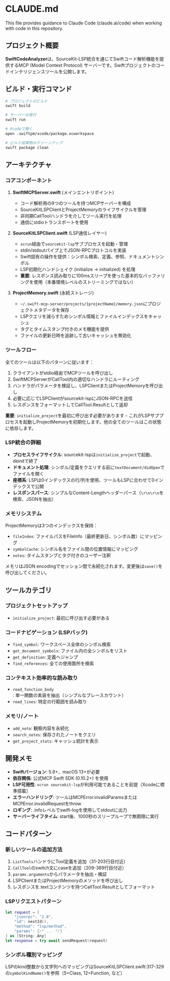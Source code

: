 # CLAUDE.md

This file provides guidance to Claude Code (claude.ai/code) when working with code in this repository.

## プロジェクト概要

**SwiftCodeAnalyzer**は、SourceKit-LSP統合を通じてSwiftコード解析機能を提供するMCP (Model Context Protocol) サーバーです。Swiftプロジェクトのコードインテリジェンスツールを公開します。

## ビルド・実行コマンド

```bash
# プロジェクトのビルド
swift build

# サーバーの実行
swift run

# Xcodeで開く
open .swiftpm/xcode/package.xcworkspace

# ビルド成果物のクリーンアップ
swift package clean
```

## アーキテクチャ

### コアコンポーネント

1. **SwiftMCPServer.swift** (メインエントリポイント)
   - コード解析用の9つのツールを持つMCPサーバーを構成
   - SourceKitLSPClientとProjectMemoryのライフサイクルを管理
   - 非同期CallToolハンドラを介してツール実行を処理
   - 通信にstdioトランスポートを使用

2. **SourceKitLSPClient.swift** (LSP通信レイヤー)
   - `xcrun`経由で`sourcekit-lsp`サブプロセスを起動・管理
   - stdin/stdoutパイプ上でJSON-RPCプロトコルを実装
   - Swift固有の操作を提供：シンボル検索、定義、参照、ドキュメントシンボル
   - LSP初期化ハンドシェイク (initialize → initialized) を処理
   - **重要**: レスポンス読み取りに100msスリープを使った基本的なバッファリングを使用（本番環境レベルのストリーミングではない）

3. **ProjectMemory.swift** (永続ストレージ)
   - `~/.swift-mcp-server/projects/{projectName}/memory.json`にプロジェクトメタデータを保存
   - LSPクエリを減らすためシンボル情報とファイルインデックスをキャッシュ
   - タグとタイムスタンプ付きのメモ機能を提供
   - ファイルの更新日時を追跡して古いキャッシュを無効化

### ツールフロー

全てのツールは以下のパターンに従います：
1. クライアントがstdio経由でMCPツールを呼び出し
2. SwiftMCPServerがCallTool内の適切なハンドラにルーティング
3. ハンドラがパラメータを検証し、LSPClientまたはProjectMemoryを呼び出し
4. 必要に応じてLSPClientがsourcekit-lspにJSON-RPCを送信
5. レスポンスをフォーマットしてCallTool.Resultとして返却

**重要**: `initialize_project`を最初に呼び出す必要があります - これがLSPサブプロセスを起動しProjectMemoryを初期化します。他の全てのツールはこの状態に依存します。

### LSP統合の詳細

- **プロセスライフサイクル**: sourcekit-lspは`initialize_project`で起動、deinitで終了
- **ドキュメント処理**: シンボル/定義をクエリする前に`textDocument/didOpen`でファイルを開く
- **座標系**: LSPは0インデックスの行/列を使用、ツールもLSPに合わせて0インデックスで公開
- **レスポンスパース**: シンプルなContent-Lengthヘッダーパース（`\r\n\r\n`を検索、JSONを抽出）

### メモリシステム

ProjectMemoryは3つのインデックスを保持：
- `fileIndex`: ファイルパスをFileInfo（最終更新日、シンボル数）にマッピング
- `symbolCache`: シンボル名をファイル間の位置情報にマッピング
- `notes`: タイムスタンプとタグ付きのユーザー注釈

メモリはJSON encodingでセッション間で永続化されます。変更後は`save()`を呼び出してください。

## ツールカテゴリ

### プロジェクトセットアップ
- `initialize_project`: 最初に呼び出す必要がある

### コードナビゲーション (LSPバック)
- `find_symbol`: ワークスペース全体のシンボル検索
- `get_document_symbols`: ファイル内の全シンボルをリスト
- `get_definition`: 定義へジャンプ
- `find_references`: 全ての使用箇所を検索

### コンテキスト効率的な読み取り
- `read_function_body`: 単一関数の実装を抽出（シンプルなブレースカウント）
- `read_lines`: 特定の行範囲を読み取り

### メモリ/ノート
- `add_note`: 観察内容を永続化
- `search_notes`: 保存されたノートをクエリ
- `get_project_stats`: キャッシュ統計を表示

## 開発メモ

- **Swiftバージョン**: 5.9+、macOS 13+が必要
- **依存関係**: 公式MCP Swift SDK (0.10.2+) を使用
- **LSP可用性**: `xcrun sourcekit-lsp`が利用可能であることを前提（Xcodeに標準搭載）
- **エラーハンドリング**: ツールはMCPError.invalidParamsまたはMCPError.invalidRequestをthrow
- **ロギング**: .infoレベルでswift-logを使用してstdoutに出力
- **サーバーライフタイム**: start後、1000秒のスリープループで無期限に実行

## コードパターン

### 新しいツールの追加方法

1. `ListTools`ハンドラにTool定義を追加（31-203行目付近）
2. `CallTool`のswitch文にcaseを追加（209-389行目付近）
3. `params.arguments`からパラメータを抽出・検証
4. LSPClientまたはProjectMemoryのメソッドを呼び出し
5. レスポンスを.textコンテンツを持つCallTool.Resultとしてフォーマット

### LSPリクエストパターン
```swift
let request = [
    "jsonrpc": "2.0",
    "id": nextId(),
    "method": "lsp/method",
    "params": [/* ... */]
] as [String: Any]
let response = try await sendRequest(request)
```

### シンボル種別マッピング
LSPのkind整数から文字列へのマッピングはSourceKitLSPClient.swift:317-329の`symbolKindName()`を参照（5=Class, 12=Function, など）
